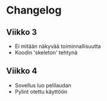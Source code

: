 # Changelog

## Viikko 3
- Ei mitään näkyvää toiminnallisuutta
- Koodin 'skeleton' tehtynä


## Viikko 4
- Sovellus luo pelilaudan
- Pylint otettu käyttöön

